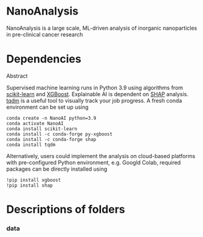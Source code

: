 # NanoAnalysis
NanoAnalysis is a large scale, ML-driven analysis of inorganic nanoparticles in pre-clinical cancer research

# Dependencies
Abstract

Supervised machine learning runs in Python 3.9 using algorithms from [scikit-learn](https://scikit-learn.org/stable/) and [XGBoost](https://xgboost.readthedocs.io/en/stable/). Explainable AI is dependent on [SHAP](https://github.com/slundberg/shap) analysis. [tqdm](https://github.com/tqdm/tqdm) is a useful tool to visually track your job progress. A fresh conda environment can be set up using

```
conda create -n NanoAI python=3.9
conda activate NanoAI
conda install scikit-learn
conda install -c conda-forge py-xgboost
conda install -c conda-forge shap
conda install tqdm
```
Alternatively, users could implement the analysis on cloud-based platforms with pre-configured Python environment, e.g. Googld Colab, required packages can be directly installed using

```
!pip install xgboost
!pip install shap
```

# Descriptions of folders
### data

